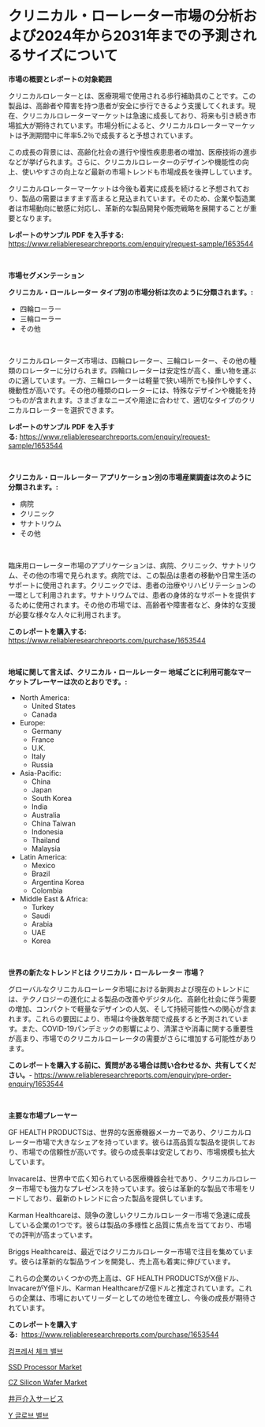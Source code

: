 <p><h1>クリニカル・ローレーター市場の分析および2024年から2031年までの予測されるサイズについて</h1></p><p><strong>市場の概要とレポートの対象範囲</strong></p>
<p><p>クリニカルロレーターとは、医療現場で使用される歩行補助具のことです。この製品は、高齢者や障害を持つ患者が安全に歩行できるよう支援してくれます。現在、クリニカルロレーターマーケットは急速に成長しており、将来も引き続き市場拡大が期待されています。市場分析によると、クリニカルロレーターマーケットは予測期間中に年率5.2％で成長すると予想されています。</p><p>この成長の背景には、高齢化社会の進行や慢性疾患患者の増加、医療技術の進歩などが挙げられます。さらに、クリニカルロレーターのデザインや機能性の向上、使いやすさの向上など最新の市場トレンドも市場成長を後押ししています。</p><p>クリニカルロレーターマーケットは今後も着実に成長を続けると予想されており、製品の需要はますます高まると見込まれています。そのため、企業や製造業者は市場動向に敏感に対応し、革新的な製品開発や販売戦略を展開することが重要となります。</p></p>
<p><strong>レポートのサンプル PDF を入手する:</strong> <a href="https://www.reliableresearchreports.com/enquiry/request-sample/1653544">https://www.reliableresearchreports.com/enquiry/request-sample/1653544</a></p>
<p>&nbsp;</p>
<p><strong>市場セグメンテーション</strong></p>
<p><strong>クリニカル・ロールレーター タイプ別の市場分析は次のように分類されます。:</strong></p>
<p><ul><li>四輪ローラー</li><li>三輪ローラー</li><li>その他</li></ul></p>
<p>&nbsp;</p>
<p><p>クリニカルロレーターズ市場は、四輪ロレーター、三輪ロレーター、その他の種類のロレーターに分けられます。四輪ロレーターは安定性が高く、重い物を運ぶのに適しています。一方、三輪ロレーターは軽量で狭い場所でも操作しやすく、機動性が高いです。その他の種類のロレーターには、特殊なデザインや機能を持つものが含まれます。さまざまなニーズや用途に合わせて、適切なタイプのクリニカルロレーターを選択できます。</p></p>
<p><strong>レポートのサンプル PDF を入手する:</strong>&nbsp;<a href="https://www.reliableresearchreports.com/enquiry/request-sample/1653544">https://www.reliableresearchreports.com/enquiry/request-sample/1653544</a></p>
<p>&nbsp;</p>
<p><strong> クリニカル・ロールレーター アプリケーション別の市場産業調査は次のように分類されます。:</strong></p>
<p><ul><li>病院</li><li>クリニック</li><li>サナトリウム</li><li>その他</li></ul></p>
<p>&nbsp;</p>
<p><p>臨床用ローレーター市場のアプリケーションは、病院、クリニック、サナトリウム、その他の市場で見られます。病院では、この製品は患者の移動や日常生活のサポートに使用されます。クリニックでは、患者の治療やリハビリテーションの一環として利用されます。サナトリウムでは、患者の身体的なサポートを提供するために使用されます。その他の市場では、高齢者や障害者など、身体的な支援が必要な様々な人々に利用されます。</p></p>
<p><strong>このレポートを購入する:</strong>&nbsp; <a href="https://www.reliableresearchreports.com/purchase/1653544">https://www.reliableresearchreports.com/purchase/1653544</a></p>
<p>&nbsp;</p>
<p><strong>地域に関して言えば、クリニカル・ロールレーター 地域ごとに利用可能なマーケットプレーヤーは次のとおりです。:</strong></p>
<p><ul>
    <li>
        North America:
        <ul>
            <li>United States</li>
            <li>Canada</li>
        </ul>
    </li>
    <li>
        Europe:
        <ul>
            <li>Germany</li>
            <li>France</li>
            <li>U.K.</li>
            <li>Italy</li>
            <li>Russia</li>
        </ul>
    </li>
    <li>
        Asia-Pacific:
        <ul>
            <li>China</li>
            <li>Japan</li>
            <li>South Korea</li>
            <li>India</li>
            <li>Australia</li>
            <li>China Taiwan</li>
            <li>Indonesia</li>
            <li>Thailand</li>
            <li>Malaysia</li>
        </ul>
    </li>
    <li>
        Latin America:
        <ul>
            <li>Mexico</li>
            <li>Brazil</li>
            <li>Argentina Korea</li>
            <li>Colombia</li>
        </ul>
    </li>
    <li>
        Middle East & Africa:
        <ul>
            <li>Turkey</li>
            <li>Saudi</li>
            <li>Arabia</li>
            <li>UAE</li>
            <li>Korea</li>
        </ul>
    </li>
    </ul></p>
<p>&nbsp;</p>
<p><strong>世界の新たなトレンドとは クリニカル・ロールレーター 市場？</strong></p>
<p><p>グローバルなクリニカルローレータ市場における新興および現在のトレンドには、テクノロジーの進化による製品の改善やデジタル化、高齢化社会に伴う需要の増加、コンパクトで軽量なデザインの人気、そして持続可能性への関心が含まれます。これらの要因により、市場は今後数年間で成長すると予測されています。また、COVID-19パンデミックの影響により、清潔さや消毒に関する重要性が高まり、市場でのクリニカルローレータの需要がさらに増加する可能性があります。</p></p>
<p><strong>このレポートを購入する前に、質問がある場合は問い合わせるか、共有してください。</strong>- <a href="https://www.reliableresearchreports.com/enquiry/pre-order-enquiry/1653544">https://www.reliableresearchreports.com/enquiry/pre-order-enquiry/1653544</a></p>
<p>&nbsp;</p>
<p><strong>主要な市場プレーヤー</strong></p>
<p><p>GF HEALTH PRODUCTSは、世界的な医療機器メーカーであり、クリニカルロレーター市場で大きなシェアを持っています。彼らは高品質な製品を提供しており、市場での信頼性が高いです。彼らの成長率は安定しており、市場規模も拡大しています。</p><p>Invacareは、世界中で広く知られている医療機器会社であり、クリニカルロレーター市場でも強力なプレゼンスを持っています。彼らは革新的な製品で市場をリードしており、最新のトレンドに合った製品を提供しています。</p><p>Karman Healthcareは、競争の激しいクリニカルロレーター市場で急速に成長している企業の1つです。彼らは製品の多様性と品質に焦点を当てており、市場での評判が高まっています。</p><p>Briggs Healthcareは、最近ではクリニカルロレーター市場で注目を集めています。彼らは革新的な製品ラインを開発し、売上高も着実に伸びています。</p><p>これらの企業のいくつかの売上高は、GF HEALTH PRODUCTSがX億ドル、InvacareがY億ドル、Karman HealthcareがZ億ドルと推定されています。これらの企業は、市場においてリーダーとしての地位を確立し、今後の成長が期待されています。</p></p>
<p><strong>このレポートを購入する:</strong>&nbsp;&nbsp;<a href="https://www.reliableresearchreports.com/purchase/1653544">https://www.reliableresearchreports.com/purchase/1653544</a></p>
<p><p><a href="https://github.com/OwenHamiytll568745/Market-Research-Report-List-1/blob/main/20992029976.md">컴프레서 체크 밸브</a></p><p><a href="https://github.com/dringals/Market-Research-Report-List-3/blob/main/ssd-processor-market.md">SSD Processor Market</a></p><p><a href="https://github.com/lbird53714/Market-Research-Report-List-3/blob/main/cz-silicon-wafer-market.md">CZ Silicon Wafer Market</a></p><p><a href="https://github.com/dandier2003/Market-Research-Report-List-1/blob/main/323110410908.md">井戸介入サービス</a></p><p><a href="https://github.com/vdhdwjyp90142/Market-Research-Report-List-1/blob/main/62604399975.md">Y 글로브 밸브</a></p></p>